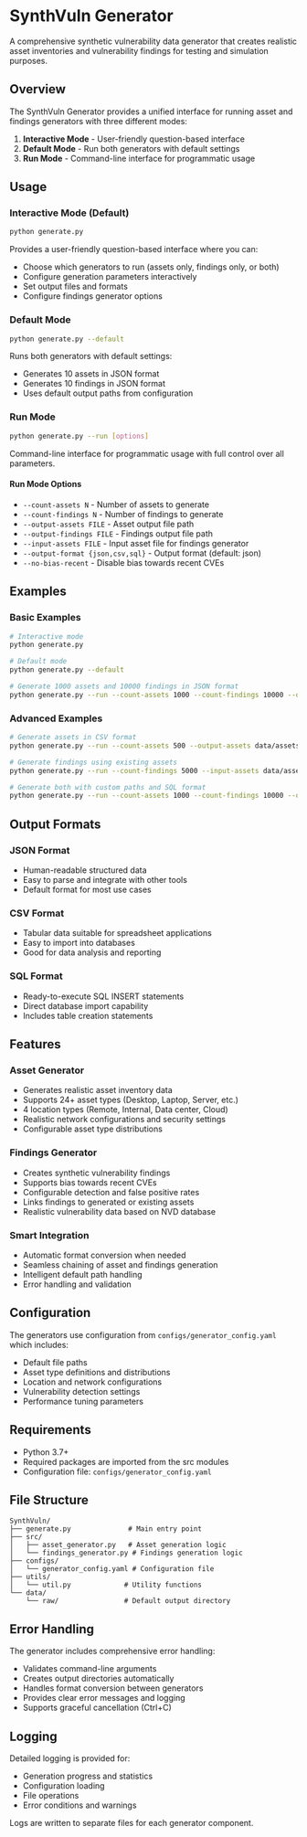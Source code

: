 # SynthVuln Generator

A comprehensive synthetic vulnerability data generator that creates realistic asset inventories and vulnerability findings for testing and simulation purposes.

## Overview

The SynthVuln Generator provides a unified interface for running asset and findings generators with three different modes:

1. **Interactive Mode** - User-friendly question-based interface
2. **Default Mode** - Run both generators with default settings
3. **Run Mode** - Command-line interface for programmatic usage

## Usage

### Interactive Mode (Default)
```bash
python generate.py
```
Provides a user-friendly question-based interface where you can:
- Choose which generators to run (assets only, findings only, or both)
- Configure generation parameters interactively
- Set output files and formats
- Configure findings generator options

### Default Mode
```bash
python generate.py --default
```
Runs both generators with default settings:
- Generates 10 assets in JSON format
- Generates 10 findings in JSON format
- Uses default output paths from configuration

### Run Mode
```bash
python generate.py --run [options]
```
Command-line interface for programmatic usage with full control over all parameters.

#### Run Mode Options
- `--count-assets N` - Number of assets to generate
- `--count-findings N` - Number of findings to generate
- `--output-assets FILE` - Asset output file path
- `--output-findings FILE` - Findings output file path
- `--input-assets FILE` - Input asset file for findings generator
- `--output-format {json,csv,sql}` - Output format (default: json)
- `--no-bias-recent` - Disable bias towards recent CVEs

## Examples

### Basic Examples
```bash
# Interactive mode
python generate.py

# Default mode
python generate.py --default

# Generate 1000 assets and 10000 findings in JSON format
python generate.py --run --count-assets 1000 --count-findings 10000 --output-format json
```

### Advanced Examples
```bash
# Generate assets in CSV format
python generate.py --run --count-assets 500 --output-assets data/assets.csv --output-format csv

# Generate findings using existing assets
python generate.py --run --count-findings 5000 --input-assets data/assets.json --output-findings data/findings.sql --output-format sql

# Generate both with custom paths and SQL format
python generate.py --run --count-assets 1000 --count-findings 10000 --output-assets /data/outputs/assets.json --output-findings /data/outputs/findings.sql --output-format sql
```

## Output Formats

### JSON Format
- Human-readable structured data
- Easy to parse and integrate with other tools
- Default format for most use cases

### CSV Format
- Tabular data suitable for spreadsheet applications
- Easy to import into databases
- Good for data analysis and reporting

### SQL Format
- Ready-to-execute SQL INSERT statements
- Direct database import capability
- Includes table creation statements

## Features

### Asset Generator
- Generates realistic asset inventory data
- Supports 24+ asset types (Desktop, Laptop, Server, etc.)
- 4 location types (Remote, Internal, Data center, Cloud)
- Realistic network configurations and security settings
- Configurable asset type distributions

### Findings Generator
- Creates synthetic vulnerability findings
- Supports bias towards recent CVEs
- Configurable detection and false positive rates
- Links findings to generated or existing assets
- Realistic vulnerability data based on NVD database

### Smart Integration
- Automatic format conversion when needed
- Seamless chaining of asset and findings generation
- Intelligent default path handling
- Error handling and validation

## Configuration

The generators use configuration from `configs/generator_config.yaml` which includes:
- Default file paths
- Asset type definitions and distributions
- Location and network configurations
- Vulnerability detection settings
- Performance tuning parameters

## Requirements

- Python 3.7+
- Required packages are imported from the src modules
- Configuration file: `configs/generator_config.yaml`

## File Structure

```
SynthVuln/
├── generate.py              # Main entry point
├── src/
│   ├── asset_generator.py   # Asset generation logic
│   └── findings_generator.py # Findings generation logic
├── configs/
│   └── generator_config.yaml # Configuration file
├── utils/
│   └── util.py             # Utility functions
└── data/
    └── raw/                # Default output directory
```

## Error Handling

The generator includes comprehensive error handling:
- Validates command-line arguments
- Creates output directories automatically
- Handles format conversion between generators
- Provides clear error messages and logging
- Supports graceful cancellation (Ctrl+C)

## Logging

Detailed logging is provided for:
- Generation progress and statistics
- Configuration loading
- File operations
- Error conditions and warnings

Logs are written to separate files for each generator component.